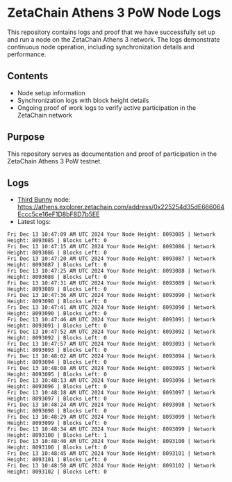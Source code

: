 # ZetaChain Athens 3 PoW Node Logs
This repository contains logs and proof that we have successfully set up and run a node on the ZetaChain Athens 3 network. The logs demonstrate continuous node operation, including synchronization details and performance.

## Contents
- Node setup information
- Synchronization logs with block height details
- Ongoing proof of work logs to verify active participation in the ZetaChain network

## Purpose
This repository serves as documentation and proof of participation in the ZetaChain Athens 3 PoW testnet.

## Logs

- [Third Bunny](https://thirdbunny.xyz/) node: https://athens.explorer.zetachain.com/address/0x225254d35dE666064Eccc5ce16eF1D8bF8D7b5EE
- Latest logs:
```
Fri Dec 13 10:47:09 AM UTC 2024 Your Node Height: 8093085 | Network Height: 8093085 | Blocks Left: 0
Fri Dec 13 10:47:15 AM UTC 2024 Your Node Height: 8093086 | Network Height: 8093086 | Blocks Left: 0
Fri Dec 13 10:47:20 AM UTC 2024 Your Node Height: 8093087 | Network Height: 8093087 | Blocks Left: 0
Fri Dec 13 10:47:25 AM UTC 2024 Your Node Height: 8093088 | Network Height: 8093088 | Blocks Left: 0
Fri Dec 13 10:47:31 AM UTC 2024 Your Node Height: 8093089 | Network Height: 8093089 | Blocks Left: 0
Fri Dec 13 10:47:36 AM UTC 2024 Your Node Height: 8093090 | Network Height: 8093090 | Blocks Left: 0
Fri Dec 13 10:47:41 AM UTC 2024 Your Node Height: 8093090 | Network Height: 8093090 | Blocks Left: 0
Fri Dec 13 10:47:46 AM UTC 2024 Your Node Height: 8093091 | Network Height: 8093091 | Blocks Left: 0
Fri Dec 13 10:47:52 AM UTC 2024 Your Node Height: 8093092 | Network Height: 8093092 | Blocks Left: 0
Fri Dec 13 10:47:57 AM UTC 2024 Your Node Height: 8093093 | Network Height: 8093093 | Blocks Left: 0
Fri Dec 13 10:48:02 AM UTC 2024 Your Node Height: 8093094 | Network Height: 8093094 | Blocks Left: 0
Fri Dec 13 10:48:08 AM UTC 2024 Your Node Height: 8093095 | Network Height: 8093095 | Blocks Left: 0
Fri Dec 13 10:48:13 AM UTC 2024 Your Node Height: 8093096 | Network Height: 8093096 | Blocks Left: 0
Fri Dec 13 10:48:18 AM UTC 2024 Your Node Height: 8093097 | Network Height: 8093097 | Blocks Left: 0
Fri Dec 13 10:48:24 AM UTC 2024 Your Node Height: 8093098 | Network Height: 8093098 | Blocks Left: 0
Fri Dec 13 10:48:29 AM UTC 2024 Your Node Height: 8093099 | Network Height: 8093099 | Blocks Left: 0
Fri Dec 13 10:48:34 AM UTC 2024 Your Node Height: 8093099 | Network Height: 8093100 | Blocks Left: 1
Fri Dec 13 10:48:40 AM UTC 2024 Your Node Height: 8093100 | Network Height: 8093100 | Blocks Left: 0
Fri Dec 13 10:48:45 AM UTC 2024 Your Node Height: 8093101 | Network Height: 8093101 | Blocks Left: 0
Fri Dec 13 10:48:50 AM UTC 2024 Your Node Height: 8093102 | Network Height: 8093102 | Blocks Left: 0
```
